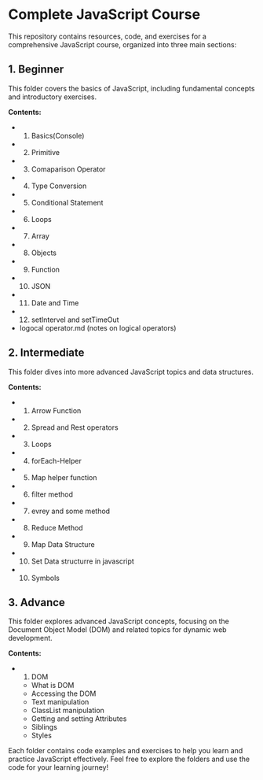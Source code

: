 # Complete JavaScript Course

This repository contains resources, code, and exercises for a comprehensive JavaScript course, organized into three main sections:

## 1. Beginner
This folder covers the basics of JavaScript, including fundamental concepts and introductory exercises.

**Contents:**
- 1. Basics(Console)
- 2. Primitive
- 3. Comaparison Operator
- 4. Type Conversion
- 5. Conditional Statement
- 6. Loops
- 7. Array
- 8. Objects
- 9. Function
- 10. JSON
- 11. Date and Time
- 12. setIntervel and setTimeOut
- logocal operator.md (notes on logical operators)

## 2. Intermediate
This folder dives into more advanced JavaScript topics and data structures.

**Contents:**
- 1. Arrow Function
- 2. Spread and Rest operators
- 3. Loops
- 4. forEach-Helper
- 5. Map helper function
- 6. filter method
- 7. evrey and some method
- 8. Reduce Method
- 9. Map Data Structure
- 10. Set Data structurre in javascript
- 10. Symbols

## 3. Advance
This folder explores advanced JavaScript concepts, focusing on the Document Object Model (DOM) and related topics for dynamic web development.

**Contents:**
- 1. DOM
  - What is DOM
  - Accessing the DOM
  - Text manipulation
  - ClassList manipulation
  - Getting and setting Attributes
  - Siblings
  - Styles

Each folder contains code examples and exercises to help you learn and practice JavaScript effectively. Feel free to explore the folders and use the code for your learning journey! 